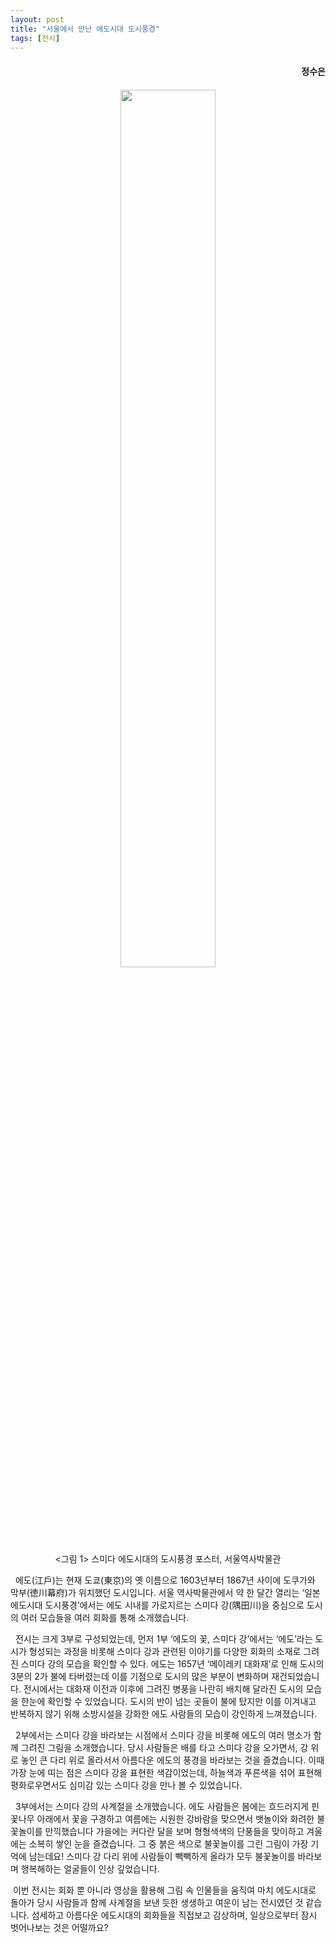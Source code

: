 ```yaml
---
layout: post
title: "서울에서 만난 에도시대 도시풍경"
tags: [전시]
---
```


<h4><div style="text-align:right"><b>정수은</b></div></h4>

<h4><div style="text-align:right"><b></b></div></h4>

<center><figure><img src="https://user-images.githubusercontent.com/64909586/199968247-6ab5337f-4e15-4101-b6fd-bc7d671c27e2.jpg?raw=true" width="60%" height="60%"><figcaption><그림 1> 스미다 에도시대의 도시풍경 포스터, 서울역사박물관</figcaption></figure></center>

&nbsp; 에도(江戶)는 현재 도쿄(東京)의 옛 이름으로 1603년부터 1867년 사이에 도쿠가와 막부(徳川幕府)가 위치했던 도시입니다. 서울 역사박물관에서 약 한 달간 열리는 ‘일본 에도시대 도시풍경’에서는 에도 시내를 가로지르는 스미다 강(隅田川)을 중심으로 도시의 여러 모습들을 여러 회화를 통해 소개했습니다. 

&nbsp; 전시는 크게 3부로 구성되었는데, 먼저 1부 ‘에도의 꽃, 스미다 강’에서는 ‘에도’라는 도시가 형성되는 과정을 비롯해 스미다 강과 관련된 이야기를 다양한 회화의 소재로 그려진 스미다 강의 모습을 확인할 수 있다. 에도는 1657년 ‘메이레키 대화재’로 인해 도시의 3분의 2가 불에 타버렸는데 이를 기점으로 도시의 많은 부분이 변화하며 재건되었습니다. 전시에서는 대화재 이전과 이후에 그려진 병풍을 나란히 배치해 달라진 도시의 모습을 한눈에 확인할 수 있었습니다. 도시의 반이 넘는 곳들이 불에 탔지만 이를 이겨내고 반복하지  않기 위해 소방시설을 강화한 에도 사람들의 모습이 강인하게 느껴졌습니다.

&nbsp; 2부에서는 스미다 강을 바라보는 시점에서 스미다 강을 비롯해 에도의 여러 명소가 함께 그려진 그림을 소개했습니다. 당시 사람들은 배를 타고 스미다 강을 오가면서, 강 위로 놓인 큰 다리 위로 올라서서 아름다운 에도의 풍경을 바라보는 것을 즐겼습니다. 이때 가장 눈에 띠는 점은 스미다 강을 표현한 색감이었는데, 하늘색과 푸른색을 섞어 표현해 평화로우면서도 심미감 있는 스미다 강을 만나 볼 수 있었습니다.

&nbsp; 3부에서는 스미다 강의 사계절을 소개했습니다. 에도 사람들은 봄에는 흐드러지게 핀 꽃나무 아래에서 꽃을 구경하고 여름에는 시원한 강바람을 맞으면서 뱃놀이와 화려한 불꽃놀이를 만끽했습니다 가을에는 커다란 달을 보며 형형색색의 단풍들을 맞이하고 겨울에는 소복히 쌓인 눈을 즐겼습니다. 그 중 붉은 색으로 불꽃놀이를 그린 그림이 가장 기억에 남는데요! 스미다 강 다리 위에 사람들이 빽빽하게 올라가 모두 불꽃놀이를 바라보며 행복해하는 얼굴들이 인상 깊었습니다.

&nbsp;이번 전시는 회화 뿐 아니라 영상을 활용해 그림 속 인물들을 움직여 마치 에도시대로 돌아가 당시 사람들과 함께 사계절을 보낸 듯한 생생하고 여운이 남는 전시였던 것 같습니다. 섬세하고 아름다운 에도시대의 회화들을 직접보고 감상하며, 일상으로부터 잠시 벗어나보는 것은 어떨까요?
<br>
<br>
<br>